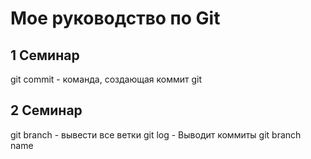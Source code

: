 # Мое руководство по Git
## 1 Семинар
git commit - команда, создающая коммит
git

## 2 Семинар

git branch - вывести все ветки
git log - Выводит коммиты
git branch name